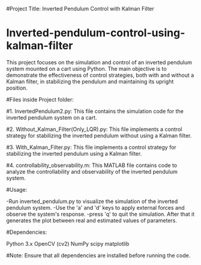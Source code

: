 
#Project Title: Inverted Pendulum Control with Kalman Filter 

# Inverted-pendulum-control-using-kalman-filter
This project focuses on the simulation and control of an inverted pendulum system mounted on a cart using Python. The main objective is to demonstrate the effectiveness of control strategies, both with and without a Kalman filter, in stabilizing the pendulum and maintaining its upright position.

#Files inside Project folder:

#1. InvertedPendulum2.py: This file contains the simulation code for the inverted pendulum system on a cart. 

#2. Without_Kalman_Filter(Only_LQR).py: This file implements a control strategy for stabilizing the inverted pendulum without using a Kalman filter. 

#3. With_Kalman_Filter.py: This file implements a control strategy for stabilizing the inverted pendulum using a Kalman filter. 

#4. controllability_observability.m: This MATLAB file contains code to analyze the controllability and observability of the inverted pendulum system.


#Usage:

-Run inverted_pendulum.py to visualize the simulation of the inverted pendulum system.
-Use the 'a' and 'd' keys to apply external forces and observe the system's response.
-press 'q' to quit the simulation. After that it generates the plot between real and estimated values of parameters.

#Dependencies:

Python 3.x
OpenCV (cv2)
NumPy
scipy
matplotlib

#Note: Ensure that all dependencies are installed before running the code.
